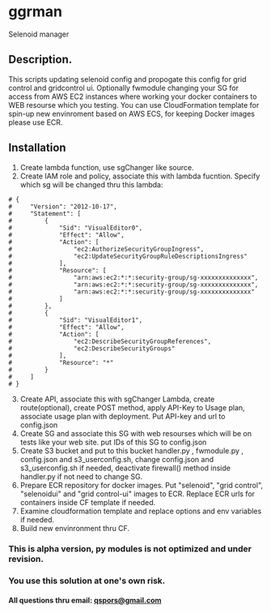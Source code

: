 # ggrman
Selenoid manager
## Description.
This scripts updating selenoid config and propogate this config for grid control and gridcontrol ui.
Optionally fwmodule changing your SG for access from AWS EC2 instances where working your docker containers to WEB resourse which you testing.
You can use CloudFormation template for spin-up new envinroment based on AWS ECS, for keeping Docker images please use ECR.
## Installation
1) Create lambda function, use sgChanger like source.
2) Create IAM role and policy, associate this with lambda fucntion. Specify which sg will be changed thru this lambda:
```
# {
#     "Version": "2012-10-17",
#     "Statement": [
#         {
#             "Sid": "VisualEditor0",
#             "Effect": "Allow",
#             "Action": [   
#                 "ec2:AuthorizeSecurityGroupIngress",
#                 "ec2:UpdateSecurityGroupRuleDescriptionsIngress"
#             ],
#             "Resource": [
#                 "arn:aws:ec2:*:*:security-group/sg-xxxxxxxxxxxxxx",
#                 "arn:aws:ec2:*:*:security-group/sg-xxxxxxxxxxxxxx",
#                 "arn:aws:ec2:*:*:security-group/sg-xxxxxxxxxxxxxx"
#             ]
#         },
#         {
#             "Sid": "VisualEditor1",
#             "Effect": "Allow",
#             "Action": [
#                 "ec2:DescribeSecurityGroupReferences",
#                 "ec2:DescribeSecurityGroups"
#             ],
#             "Resource": "*"
#         }
#     ]
# }
```
3) Create API, associate this with sgChanger Lambda, create route(optional), create POST method, apply API-Key to Usage plan,        associate usage plan with deployment. Put API-key and url to config.json
4) Create SG and associate this SG with web resourses which will be on tests like your web site. put IDs of this SG to          config.json
5) Create S3 bucket and put to this bucket handler.py , fwmodule.py , config.json and s3_userconfig.sh, change config.json      and s3_userconfig.sh if needed, deactivate firewall() method inside handler.py if not need to change SG.
6) Prepare ECR repository for docker images. Put "selenoid", "grid control", "selenoidui" and "grid control-ui" images to ECR.
   Replace ECR urls for containers inside CF template if needed.
7) Examine cloudformation template and replace options and env variables if needed.
8) Build new envinronment thru CF.

### This is alpha version, py modules is not optimized and under revision.
### You use this solution at one's own risk.
#### All questions thru email: qspors@gmail.com
    
